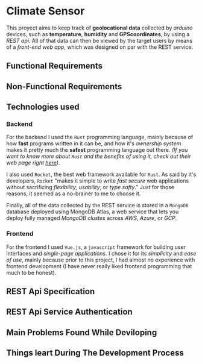 # Climate Sensor

This proyect aims to keep track of **geolocational data** collected by
*arduino* devices, such as **temperature**, **humidity** and 
**GPScoordinates**, by using a *REST api*. All of that data can then be
viewed by the target users by means of a *front-end web app*, which was
designed on par with the REST service.

## Functional Requirements

## Non-Functional Requirements

## Technologies used

### Backend
For the backend I used the `Rust` programming language, mainly
because of how **fast** programs written in it can be, and how it's
*ownership system* makes it pretty much the **safest** programming
language out there. *(If you want to know more about `Rust` and the
benefits of using it, check out their web page right 
[here](https://www.rust-lang.org/))*.

I also used `Rocket`, the best web framework available for `Rust`. As
said by it's developers, `Rocket` "makes it simple to write *fast*
*secure* web applications without sacrificing *flexibility*,
*usability*, or *type safty*." Just for those reasons, it seemed as a
no-brainer to me to choose it.

Finally, all of the data collected by the REST service is stored in a
`MongoDB` database deployed using MongoDB Atlas, a web service that lets
you deploy fully managed *MongoDB clustes* across *AWS*, *Azure*, or
*GCP*. 

### Frontend
For the frontend I used `Vue.js`, a `javascript` framework for building
user interfaces and *single-page applications*. I chose it for its
*simplicity* and *ease of use*, mainly because prior to this project, I
had almost no experience with frontend development (I have never really
liked frontend programming that much to be honest).

## REST Api Specification

## REST Api Service Authentication

## Main Problems Found While Deviloping

## Things leart During The Development Process

## 